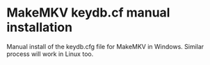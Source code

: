 # MakeMKV keydb.cf manual installation
Manual install of the keydb.cfg file for MakeMKV in Windows. Similar process will work in Linux too.
